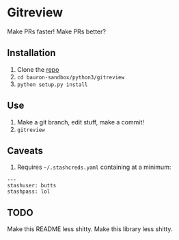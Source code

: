 # Gitreview
Make PRs faster! Make PRs better?

## Installation
1. Clone the [repo](https://hq-stash.elementalad.com/users/briauron/repos/bauron-sandbox/browse)
1. `cd bauron-sandbox/python3/gitreview`
1. `python setup.py install`

## Use
1. Make a git branch, edit stuff, make a commit!
1. `gitreview`

## Caveats
1. Requires `~/.stashcreds.yaml` containing at a minimum:
```
---
stashuser: butts
stashpass: lol
```

## TODO
Make this README less shitty.
Make this library less shitty.
